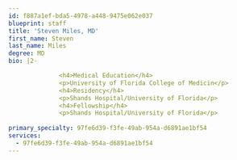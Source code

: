```yaml
---
id: f887a1ef-bda5-4978-a448-9475e062e037
blueprint: staff
title: 'Steven Miles, MD'
first_name: Steven
last_name: Miles
degree: MD
bio: |2-

              <h4>Medical Education</h4>
              <p>University of Florida College of Medicin</p>
              <h4>Residency</h4>
              <p>Shands Hospital/University of Florida</p>
              <h4>Fellowship</h4>
              <p>Shands Hospital/University of Florida</p>
          
primary_specialty: 97fe6d39-f3fe-49ab-954a-d6891ae1bf54
services:
  - 97fe6d39-f3fe-49ab-954a-d6891ae1bf54
---
```

